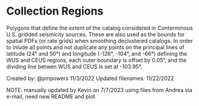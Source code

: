 # Collection Regions

Polygons that define the extent of the catalog considered in Conterminous U.S. gridded seismicity
sources. These are also used as the bounds for spatial PDFs (or rate grids) when smoothing
declustered catalogs. In order to inlude all points and not duplicate any points on the
principal lines of latitude (24° and 50°) and longitude (-126°, -104°, and -66°) defining the
WUS and CEUS regions, each outer boundary is offset by 0.05°, and the dividing line betwen WUS
and CEUS is set at -103.95°.

Created by: @pmpowers 11/3/2022
Updated filenames: 11/22/2022

NOTE: manually updated by Kevin on 7/7/2023 using files from Andrea via e-mail, need new README and plot
